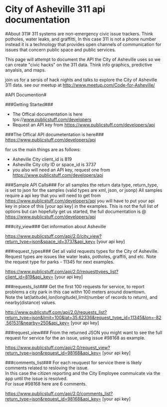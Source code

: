 City of Asheville 311 api documentation
===============

#About 311#
311 systems are non-emergency civic issue trackers.  Think potholes, water leaks, and graffitti, In this case 311 is not a phone number instead it is a technology that provides open channels of communication for issues that concern public space and public services.

This page will attempt to document the API the City of Asheville uses so we can create "civic hacks" on the 311 data. Think info graphics, predictive anyalsis, and maps.  

join us for a sersis of hack nights and talks to explore the City of Asheville 311 data. see our meetup at http://www.meetup.com/Code-for-Asheville/


#API Documention#

###Getting Started###
* The Offical documentation is here tps://www.publicstuff.com/developers
* Request an API key from https://www.publicstuff.com/developers/api

###The Offical API documetentation is here###
https://www.publicstuff.com/developers/api

for us the main things are as follows:
* Asheville City client_id is 819
* Asheville City city ID or space_id is 3737
* you also will need an API key, request one from https://www.publicstuff.com/developers/api

###Sample API Calls###
For all samples the return data type, return_type, is set to json for the samples (valid types are xml, json, or jsonp)
All samples require a api key that you will need to get from https://www.publicstuff.com/developers/api you will have to put your api key in place of this [your api key] in the examples.
This is not the full list of options but can hopefully get us started, the full documentation is @ https://www.publicstuff.com/developers/api

###city_view###
Get information about Asheville

  https://www.publicstuff.com/api/2.0/city_view?return_type=json&space_id=3737&api_key= [your api key]
  
###request_types###
Get all valid requests types for the City of Asheville.  Request types are issues like water leaks, potholes, graffiti, and etc.
Note the request type for parks - 11345 for next examples.

  https://www.publicstuff.com/api/2.0/requesttypes_list?client_id=819&api_key= [your api key]

###requests_list###
Get the first 100 requests for service, to report problems a city park in this cae withn 100 meters around downtown.  
Note the lat(latitude),lon(longitude),limit(number of records to return), and nearby(distance) values.

  http://www.publicstuff.com/api/2.0/requests_list?return_type=json&limit=100&lat=35.62336&request_type_id=11345&lon=-82.561531&nearby=250&api_key= [your api key]

###request_view###
From the returned JSON you might want to see the full request for service for the an issue, using issue #98168 as example.

  https://www.publicstuff.com/api/2.0/request_view?return_type=json&request_id=98168&api_key= [your api key]

###comments_list###
For each reuquest for service there is likely comments related to resloving the issue.  
In this case the citizen reporting and the City Employee commuicate via the app until the issue is resolved.  
For issue #98168 here are 6 comments.

  https://www.publicstuff.com/api/2.0/comments_list?return_type=json&request_id=98168&api_key= [your api key]

  
